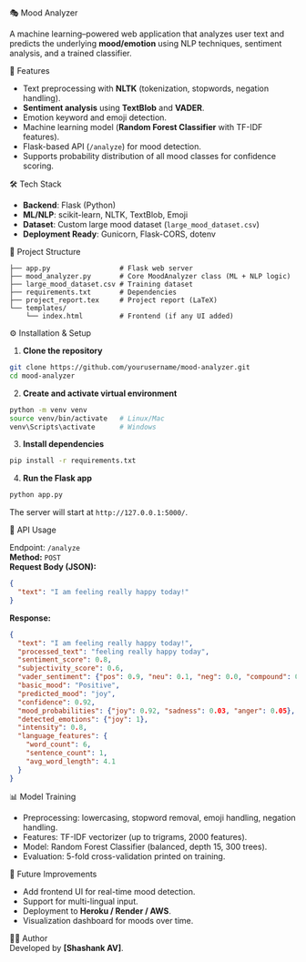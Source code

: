 🎭 Mood Analyzer  

A machine learning–powered web application that analyzes user text and predicts the underlying **mood/emotion** using NLP techniques, sentiment analysis, and a trained classifier.  

🚀 Features  
- Text preprocessing with **NLTK** (tokenization, stopwords, negation handling).  
- **Sentiment analysis** using **TextBlob** and **VADER**.  
- Emotion keyword and emoji detection.  
- Machine learning model (**Random Forest Classifier** with TF-IDF features).  
- Flask-based API (`/analyze`) for mood detection.  
- Supports probability distribution of all mood classes for confidence scoring.  

 🛠️ Tech Stack  
- **Backend**: Flask (Python)  
- **ML/NLP**: scikit-learn, NLTK, TextBlob, Emoji  
- **Dataset**: Custom large mood dataset (`large_mood_dataset.csv`)  
- **Deployment Ready**: Gunicorn, Flask-CORS, dotenv  

📂 Project Structure  
```
├── app.py                 # Flask web server
├── mood_analyzer.py       # Core MoodAnalyzer class (ML + NLP logic)
├── large_mood_dataset.csv # Training dataset
├── requirements.txt       # Dependencies
├── project_report.tex     # Project report (LaTeX)
└── templates/
    └── index.html         # Frontend (if any UI added)
```

 ⚙️ Installation & Setup  

1. **Clone the repository**  
```bash
git clone https://github.com/yourusername/mood-analyzer.git
cd mood-analyzer
```

2. **Create and activate virtual environment**  
```bash
python -m venv venv
source venv/bin/activate   # Linux/Mac
venv\Scripts\activate      # Windows
```

3. **Install dependencies**  
```bash
pip install -r requirements.txt
```

4. **Run the Flask app**  
```bash
python app.py
```

The server will start at `http://127.0.0.1:5000/`.  

📡 API Usage  

Endpoint: `/analyze`  
**Method:** `POST`  
**Request Body (JSON):**  
```json
{
  "text": "I am feeling really happy today!"
}
```

**Response:**  
```json
{
  "text": "I am feeling really happy today!",
  "processed_text": "feeling really happy today",
  "sentiment_score": 0.8,
  "subjectivity_score": 0.6,
  "vader_sentiment": {"pos": 0.9, "neu": 0.1, "neg": 0.0, "compound": 0.85},
  "basic_mood": "Positive",
  "predicted_mood": "joy",
  "confidence": 0.92,
  "mood_probabilities": {"joy": 0.92, "sadness": 0.03, "anger": 0.05},
  "detected_emotions": {"joy": 1},
  "intensity": 0.8,
  "language_features": {
    "word_count": 6,
    "sentence_count": 1,
    "avg_word_length": 4.1
  }
}
```

📊 Model Training  
- Preprocessing: lowercasing, stopword removal, emoji handling, negation handling.  
- Features: TF-IDF vectorizer (up to trigrams, 2000 features).  
- Model: Random Forest Classifier (balanced, depth 15, 300 trees).  
- Evaluation: 5-fold cross-validation printed on training.  

📖 Future Improvements  
- Add frontend UI for real-time mood detection.  
- Support for multi-lingual input.  
- Deployment to **Heroku / Render / AWS**.  
- Visualization dashboard for moods over time.  

👨‍💻 Author  
Developed by **[Shashank AV]**.  
